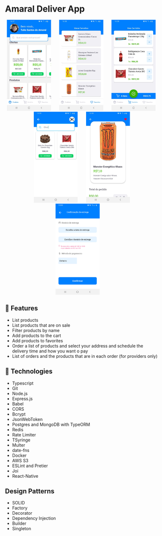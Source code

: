 # Amaral Deliver App


<p align="center">
  <img src=".github/docs/images/Print1.jpg" alt="Print1" border="0"  height="300" >&nbsp;&nbsp;&nbsp;&nbsp;&nbsp;&nbsp;
  <img src=".github/docs/images/Print2.jpg" alt="Print2" border="0"  height="300" >&nbsp;&nbsp;&nbsp;&nbsp;&nbsp;&nbsp;
  <img src=".github/docs/images/Print3.jpg" alt="Print3" border="0"  height="300" >&nbsp;&nbsp;&nbsp;&nbsp;&nbsp;&nbsp;
  <img src=".github/docs/images/Print4.jpg" alt="Print4" border="0"  height="300" >&nbsp;&nbsp;&nbsp;&nbsp;&nbsp;&nbsp;
  <img src=".github/docs/images/Print5.jpg" alt="Print5" border="0"  height="300" >&nbsp;&nbsp;&nbsp;&nbsp;&nbsp;&nbsp;
  <img src=".github/docs/images/Print6.jpg" alt="Print6" border="0"  height="300" >&nbsp;&nbsp;&nbsp;&nbsp;&nbsp;&nbsp;
</p>

## :rocket: Features
* List products
* List products that are on sale
* Filter products by name
* Add products to the cart
* Add products to favorites
* Order a list of products and select your address and schedule the delivery time and how you want o pay
* List of orders and the products that are in each order (for providers only)

## :wrench: Technologies
* Typescript
* Git
* Node.js
* Express.js
* Babel
* CORS
* Bcrypt
* JsonWebToken
* Postgres and MongoDB with TypeORM
* Redis
* Rate Limiter
* TSyringe
* Multer
* date-fns
* Docker
* AWS S3
* ESLint and Pretier
* Joi
* React-Native

## Design Patterns
* SOLID
* Factory
* Decorator
* Dependency Injection
* Builder
* Singleton